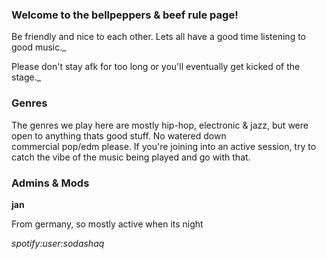### Welcome to the bellpeppers & beef rule page!

  Be friendly and nice to each other. Lets all have a good time listening to good music._

  Please don't stay afk for too long or you'll eventually get kicked of the stage._

### Genres

  The genres we play here are mostly hip-hop, electronic & jazz, but were open to anything thats good stuff. No watered down                   
  commercial pop/edm please.
  If you're joining into an active session, try to catch the vibe of the music being played and go with that.

### Admins & Mods

  **jan**

   From germany, so mostly active when its night

   _spotify:user:sodashaq_



